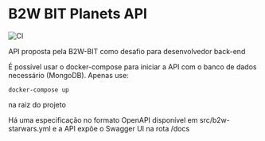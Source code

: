 # B2W BIT Planets API
![CI](https://github.com/vitorhnn/b2w-bit-planets/workflows/Node%20CI/badge.svg)

API proposta pela B2W-BIT como desafio para desenvolvedor back-end

É possível usar o docker-compose para iniciar a API com o banco de dados necessário (MongoDB). Apenas use:
```
docker-compose up
```
na raiz do projeto

Há uma especificação no formato OpenAPI disponível em src/b2w-starwars.yml e a API expõe o Swagger UI na rota /docs
